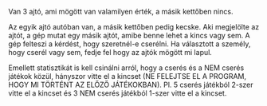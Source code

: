 Van 3 ajtó, ami mögött van valamilyen érték, a másik kettőben nincs.

Az egyik ajtó autóban van, a másik kettőben pedig kecske. Aki megjelölte az ajtót, a gép mutat egy másik ajtót, amibe benne lehet a kincs vagy sem. A gép felteszi a kérdést, hogy szeretnél-e cserélni.
Ha választott a személy, hogy cserél vagy sem, fedje fel hogy az ajtók mögött mi lapul.

Emellett statisztikát is kell csinálni arról, hogy a cserés és a NEM cserés játékok közül, hányszor vitte el a kincset (NE FELEJTSE EL A PROGRAM, HOGY MI TÖRTÉNT AZ ELŐZŐ JÁTÉKOKBAN). Pl. 5 cserés játékból 2-szer vitte el a kincset és 3 NEM cserés játékból 1-szer vitte el a kincset.
